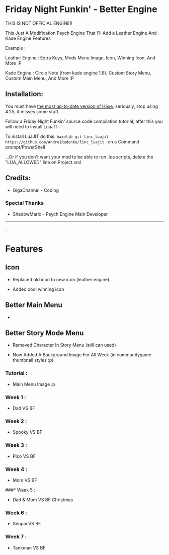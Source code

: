 # Friday Night Funkin' - Better Engine
THIS IS NOT OFFICIAL ENGINE!!

This Just A Modification Psych Engine That I'll Add a Leather Engine And Kade Engine Features

Example :

Leather Engine : Extra Keys, Mods Menu Image, Icon, Winning Icon, And More :P

Kade Engine : Circle Note (from kade engine 1.8), Custom Story Menu, Custom Main Menu, And More :P

## Installation:
You must have [the most up-to-date version of Haxe](https://haxe.org/download/), seriously, stop using 4.1.5, it misses some stuff.

Follow a Friday Night Funkin' source code compilation tutorial, after this you will need to install LuaJIT.

To install LuaJIT do this: `haxelib git linc_luajit https://github.com/AndreiRudenko/linc_luajit ` on a Command prompt/PowerShell

...Or if you don't want your mod to be able to run .lua scripts, delete the "LUA_ALLOWED" line on Project.xml

## Credits:
* GigaChannel - Coding

### Special Thanks
* ShadowMario - Psych Engine Main Developer
_____________________________________
.
# Features

## Icon

* Replaced old icon to new icon (leather engine)

* Added cool winning icon

## Better Main Menu

* 

## Better Story Mode Menu

* Removed Character In Story Menu (still can used)

* Now Added A Background Image For All Week (in communitygame thumbnail styles :p)

### Tutorial : 
* Main Menu Image :p

### Week 1 : 
* Dad VS BF

### Week 2 :
* Spooky VS BF

### Week 3 :
* Pico VS BF

### Week 4 : 
* Mom VS BF

###* Week 5 : 
* Dad & Mom VS BF Christmas

### Week 6 : 
* Senpai VS BF

### Week 7 :
* Tankman VS BF